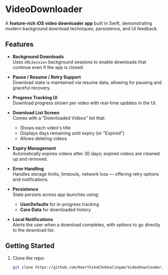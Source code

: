# VideoDownloader

A **feature-rich iOS video downloader app** built in Swift, demonstrating modern background download techniques, persistence, and UI feedback.

##  Features

- **Background Downloads**  
  Uses `URLSession` background sessions to enable downloads that continue even if the app is closed.

- **Pause / Resume / Retry Support**  
  Download state is maintained via resume data, allowing for pausing and graceful recovery.

- **Progress Tracking UI**  
  Download progress shown per video with real-time updates in the UI.

- **Download List Screen**  
  Comes with a “Downloaded Videos” list that:
  - Shows each video's title
  - Displays days remaining until expiry (or "Expired")
  - Allows deleting videos

- **Expiry Management**  
  Automatically expires videos after 30 days; expired videos are cleaned up and removed.

- **Error Handling**  
  Handles storage limits, timeouts, network loss — offering retry options and notifications.

- **Persistence**  
  State persists across app launches using:
  - **UserDefaults** for in-progress tracking
  - **Core Data** for downloaded history

- **Local Notifications**  
  Alerts the user when a download completes, with options to go directly to the download list.

##  Getting Started

1. Clone the repo:
   ```bash
   git clone https://github.com/KeerthikaChokkalingam/VideoDownloader.git

